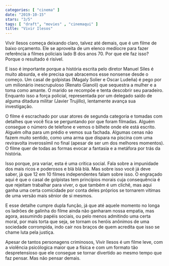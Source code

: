 ```yaml
---
categories: [ "cinema" ]
date: "2019-10-15"
stars: "3/5"
tags: [ "draft", "movies" , "cinemaqui" ]
title: "Vivir Ilesos"
---
```

Vivir Ilesos começa deixando claro, talvez até demais, que é um filme
de baixo orçamento. Ele se aproveita de um elenco medíocre para fazer
referência a filmes policiais lado B dos anos 70. Por que ele faz
isso? Porque o resultado é risível.

E isso é importante porque a história escrita pelo diretor Manuel
Siles é muito absurda, e ele precisa que abracemos esse nonsense desde
o começo. Um casal de golpistas (Magaly Solier e Oscar Ludeña) é
pego por um milionário inescrupuloso (Renato Gianoli) que sequestra a
mulher e a toma como amante. O marido se recompõe e tenta descobrir seu
paradeiro. Enquanto isso a força policial, representada por um delegado
saído de alguma ditadura militar (Javier Trujillo), lentamente avança
sua investigação.

O filme é escrachado por usar atores de segunda categoria e tomadas com
detalhes que você fica se perguntando por que foram filmadas. Alguém
consegue o número de telefone e vemos o bilhete onde ele está
escrito. Alguém olha para um prédio e vemos sua fachada. Algumas
cenas não fazem muito sentido, como uma arma que dispara na piscina com
uma reviravolta inverossímil no final (apesar de ser um dos melhores
momentos). O filme quer de todas as formas evocar a fantasia e a metáfora
por trás da história.

Isso porque, pra variar, esta é uma crítica social. Fala sobre a
impunidade dos mais ricos e poderosos e blá blá blá. Mas sobre isso
você já deve saber, já que 12 em 10 filmes independentes falam sobre
isso. O engraçado aqui é que o casal de golpistas tem princípios morais
cuja consequência é que rejeitam trabalhar para viver, o que também é
um clichê, mas aqui ganha uma certa comicidade por conta deles próprios
se tornarem vítimas de uma versão mais sênior de si mesmos.

E esse detalhe cumpre dupla função, já que até aquele momento no
longa os ladrões de galinha do filme ainda não ganharam nossa empatia,
mas agora, assumindo papéis sociais, ou pelo menos admitindo uma certa
moral, por mais torta que seja, se tornam os heróis anônimos de uma
sociedade corrompida, indo cair nos braços de quem acredita que isso
se chame luta pela justiça.

Apesar de tantos personagens criminosos, Vivir Ilesos é um filme leve,
com a violência psicólogica maior que a física e com um formato tão
despretensioso que ele consegue se tornar divertido ao mesmo tempo que
faz pensar. Mas não pensar demais.
